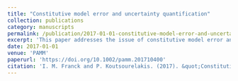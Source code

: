 ```yaml
---
title: "Constitutive model error and uncertainty quantification"
collection: publications
category: manuscripts
permalink: /publication/2017-01-01-constitutive-model-error-and-uncertainty-quantification
excerpt: 'This paper addresses the issue of constitutive model error and its impact on uncertainty quantification in computational simulations. The authors propose a methodology for quantifying the uncertainties introduced by errors in the constitutive models used in simulations of material behavior. Through a series of case studies, the paper illustrates how model errors can significantly influence the results of computational predictions, and it proposes an approach for better understanding and mitigating these uncertainties in computational mechanics.'
date: 2017-01-01
venue: 'PAMM'
paperurl: 'https://doi.org/10.1002/pamm.201710400'
citation: 'I. M. Franck and P. Koutsourelakis. (2017). &quot;Constitutive model error and uncertainty quantification.&quot; <i>PAMM</i>, 17(1), 865-868.'
---
```

